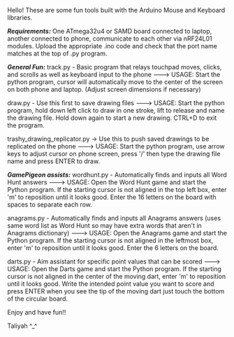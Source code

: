 Hello! These are some fun tools built with the Arduino Mouse and Keyboard libraries.

***Requirements:***
One ATmega32u4 or SAMD board connected to laptop, another connected to phone, communicate to each other via nRF24L01 modules.
Upload the appropriate .ino code and check that the port name matches at the top of .py program.

***General Fun:***
track.py - Basic program that relays touchpad moves, clicks, and scrolls as well as keyboard input to the phone
---> USAGE: Start the python program, cursor will automatically move to the center of the screen on both phone and laptop. (Adjust screen dimensions if necessary)

draw.py - Use this first to save drawing files
---> USAGE: Start the python program, hold down left click to draw in one stroke, lift to release and name the drawing file. Hold down again to start a new drawing. CTRL+D to exit the program.

trashy_drawing_replicator.py -> Use this to push saved drawings to be replicated on the phone
---> USAGE: Start the python program, use arrow keys to adjust cursor on phone screen, press '/' then type the drawing file name and press ENTER to draw.

***GamePigeon assists:***
wordhunt.py - Automatically finds and inputs all Word Hunt answers
---> USAGE: Open the Word Hunt game and start the Python program. If the starting cursor is not aligned in the top left box, enter 'm' to reposition until it looks good. Enter the 16 letters on the board with spaces to separate each row.

anagrams.py - Automatically finds and inputs all Anagrams answers (uses same word list as Word Hunt so may have extra words that aren't in Anagrams dictionary)
---> USAGE: Open the Anagrams game and start the Python program. If the starting cursor is not aligned in the leftmost box, enter 'm' to reposition until it looks good. Enter the 6 letters on the board.

darts.py - Aim assistant for specific point values that can be scored
---> USAGE: Open the Darts game and start the Python program. If the starting cursor is not aligned in the center of the moving dart, enter 'm' to reposition until it looks good. Write the intended point value you want to score and press ENTER when you see the tip of the moving dart just touch the bottom of the circular board.

Enjoy and have fun!!

Taliyah ^_^
